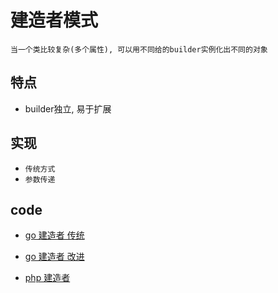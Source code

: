 # 建造者模式

    当一个类比较复杂(多个属性), 可以用不同给的builder实例化出不同的对象

## 特点

- builder独立, 易于扩展

## 实现

- `传统方式`
- `参数传递`

## code

- [go 建造者 传统](../script/go/dp/builder-simple.go)
- [go 建造者 改进](../script/go/dp/builder-opt.go)

- [php 建造者](src/php_design_patterns/builder/builder.php)